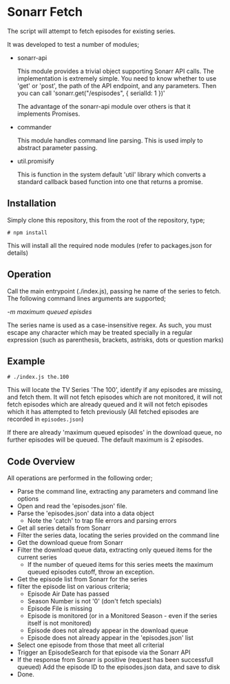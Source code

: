 
Sonarr Fetch
============

The script will attempt to fetch episodes for existing series.

It was developed to test a number of modules;

* sonarr-api

	This module provides a trivial object supporting Sonarr API calls.  The implementation is extremely
	simple. You need to know whether to use 'get' or 'post', the path of the API endpoint, and any
	parameters.  Then you can call 'sonarr.get("/espisodes", { serialId: 1 })' 
	
	The advantage of the sonarr-api module over others is that it implements Promises.

* commander

	This module handles command line parsing.  This is used imply to abstract parameter passing.

* util.promisify

	This is function in the system default 'util' library which converts a standard callback based
	function into one that returns a promise.

Installation
------------

Simply clone this repository, this from the root of the repository, type;
```
# npm install
```

This will install all the required node modules (refer to packages.json for details)

Operation
---------

Call the main entrypoint (./index.js), passing he name of the series to fetch.
The following command lines arguments are supported;

_-m maximum queued episdes_

The series name is used as a case-insensitive regex.  As such, you must escape any character which may 
be treated specially in a regular expression (such as parenthesis, brackets, astrisks, dots or question marks)

Example
-------

```
# ./index.js the.100
```

This will locate the TV Series 'The 100', identify if any episodes are missing, and fetch them.
It will not fetch episodes which are not monitored, it will not fetch episodes which are already queued
and it will not fetch episodes which it has attempted to fetch previously (All fetched episodes are recorded
in ```episodes.json```)

If there are already 'maximum queued episodes' in the download queue, no further episodes will be queued. 
The default maximum is 2 episodes.


Code Overview
-------------

All operations are performed in the following order;
* Parse the command line, extracting any parameters and command line options
* Open and read the 'episodes.json' file.
* Parse the 'episodes.json' data into a data object
    * Note the 'catch' to trap file errors and parsing errors
* Get all series details from Sonarr
* Filter the series data, locating the series provided on the command line
* Get the download queue from Sonarr
* Filter the download queue data, extracting only queued items for the current series
	* If the number of queued items for this series meets the maximum queued episodes cutoff,
	  throw an exception.
* Get the episode list from Sonarr for the series
* filter the episode list on various criteria;
	* Episode Air Date has passed
	* Season Number is not '0' (don't fetch specials)
	* Episode File is missing
	* Episode is monitored (or in a Monitored Season - even if the series itself is not monitored)
	* Episode does not already appear in the download queue
	* Episode does not already appear in the 'episodes.json' list
* Select one episode from those that meet all criterial
* Trigger an EpisodeSearch for that episode via the Sonarr API
* If the response from Sonarr is positive (request has been successfull queued) Add the episode ID to
  the episodes.json data, and save to disk
* Done.
